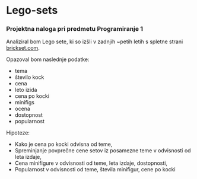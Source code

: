 # Lego-sets

### Projektna naloga pri predmetu Programiranje 1

Analiziral bom Lego sete, ki so izšli v zadnjih ~petih letih s spletne strani [brickset.com](https://brickset.com/sets).

Opazoval bom naslednje podatke:

* tema
* število kock
* cena
* leto izida
* cena po kocki
* minifigs
* ocena
* dostopnost
* popularnost

Hipoteze:
* Kako je cena po kocki odvisna od teme,
* Spreminjanje povprečne cene setov iz posamezne teme v odvisnosti od leta izdaje,
* Cena minifigure v odvisnosti od teme, leta izdaje, dostopnosti,
* Popularnost v odvisnosti od teme, števila minifigur, cene po kocki